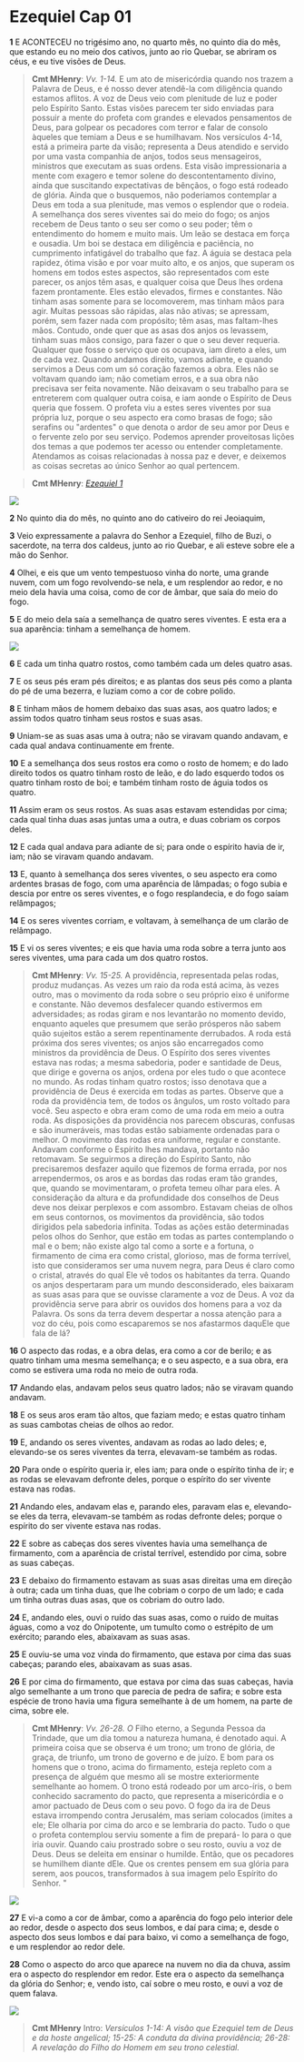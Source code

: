 # Ezequiel Cap 01

**1** 	E ACONTECEU no trigésimo ano, no quarto mês, no quinto dia do mês, que estando eu no meio dos cativos, junto ao rio Quebar, se abriram os céus, e eu tive visões de Deus.

> **Cmt MHenry**: *Vv. 1-14.* E um ato de misericórdia quando nos trazem a Palavra de Deus, e é nosso dever atendê-la com diligência quando estamos aflitos. A voz de Deus veio com plenitude de luz e poder pelo Espírito Santo. Estas visões parecem ter sido enviadas para possuir a mente do profeta com grandes e elevados pensamentos de Deus, para golpear os pecadores com terror e falar de consolo àqueles que temiam a Deus e se humilhavam. Nos versículos 4-14, está a primeira parte da visão; representa a Deus atendido e servido por uma vasta companhia de anjos, todos seus mensageiros, ministros que executam as suas ordens. Esta visão impressionaria a mente com exagero e temor solene do descontentamento divino, ainda que suscitando expectativas de bênçãos, o fogo está rodeado de glória. Ainda que o busquemos, não poderiamos contemplar a Deus em toda a sua plenitude, mas vemos o esplendor que o rodeia. A semelhança dos seres viventes sai do meio do fogo; os anjos recebem de Deus tanto o seu ser como o seu poder; têm o entendimento do homem e muito mais. Um leão se destaca em força e ousadia. Um boi se destaca em diligência e paciência, no cumprimento infatigável do trabalho que faz. A águia se destaca pela rapidez, ótima visão e por voar muito alto, e os anjos, que superam os homens em todos estes aspectos, são representados com este parecer, os anjos têm asas, e qualquer coisa que Deus lhes ordena fazem prontamente. Eles estão elevados, firmes e constantes. Não tinham asas somente para se locomoverem, mas tinham mãos para agir. Muitas pessoas são rápidas, alas não ativas; se apressam, porém, sem fazer nada com propósito; têm asas, mas faltam-lhes mãos. Contudo, onde quer que as asas dos anjos os levassem, tinham suas mãos consigo, para fazer o que o seu dever requeria. Qualquer que fosse o serviço que os ocupava, iam direto a eles, um de cada vez. Quando andamos direito, vamos adiante, e quando servimos a Deus com um só coração fazemos a obra. Eles não se voltavam quando iam; não cometiam erros, e a sua obra não precisava ser feita novamente. Não deixavam o seu trabalho para se entreterem com qualquer outra coisa, e iam aonde o Espírito de Deus queria que fossem. O profeta viu a estes seres viventes por sua própria luz, porque o seu aspecto era como brasas de fogo; são serafins ou "ardentes" o que denota o ardor de seu amor por Deus e o fervente zelo por seu serviço. Podemos aprender proveitosas lições dos temas a que podemos ter acesso ou entender completamente. Atendamos as coisas relacionadas à nossa paz e dever, e deixemos as coisas secretas ao único Senhor ao qual pertencem.

> **Cmt MHenry**: *[Ezequiel 1](../26A-Ez/01.md#0)*

![](../Images/SweetPublishing/26-1-4.jpg) 

**2** 	No quinto dia do mês, no quinto ano do cativeiro do rei Jeoiaquim,

**3** 	Veio expressamente a palavra do Senhor a Ezequiel, filho de Buzi, o sacerdote, na terra dos caldeus, junto ao rio Quebar, e ali esteve sobre ele a mão do Senhor.

**4** 	Olhei, e eis que um vento tempestuoso vinha do norte, uma grande nuvem, com um fogo revolvendo-se nela, e um resplendor ao redor, e no meio dela havia uma coisa, como de cor de âmbar, que saía do meio do fogo.

**5** 	E do meio dela saía a semelhança de quatro seres viventes. E esta era a sua aparência: tinham a semelhança de homem.

![](../Images/SweetPublishing/26-1-1.jpg) 

**6** 	E cada um tinha quatro rostos, como também cada um deles quatro asas.

**7** 	E os seus pés eram pés direitos; e as plantas dos seus pés como a planta do pé de uma bezerra, e luziam como a cor de cobre polido.

**8** 	E tinham mãos de homem debaixo das suas asas, aos quatro lados; e assim todos quatro tinham seus rostos e suas asas.

**9** 	Uniam-se as suas asas uma à outra; não se viravam quando andavam, e cada qual andava continuamente em frente.

**10** 	E a semelhança dos seus rostos era como o rosto de homem; e do lado direito todos os quatro tinham rosto de leão, e do lado esquerdo todos os quatro tinham rosto de boi; e também tinham rosto de águia todos os quatro.

**11** 	Assim eram os seus rostos. As suas asas estavam estendidas por cima; cada qual tinha duas asas juntas uma a outra, e duas cobriam os corpos deles.

**12** 	E cada qual andava para adiante de si; para onde o espírito havia de ir, iam; não se viravam quando andavam.

**13** 	E, quanto à semelhança dos seres viventes, o seu aspecto era como ardentes brasas de fogo, com uma aparência de lâmpadas; o fogo subia e descia por entre os seres viventes, e o fogo resplandecia, e do fogo saíam relâmpagos;

**14** 	E os seres viventes corriam, e voltavam, à semelhança de um clarão de relâmpago.

**15** 	E vi os seres viventes; e eis que havia uma roda sobre a terra junto aos seres viventes, uma para cada um dos quatro rostos.

> **Cmt MHenry**: *Vv. 15-25.* A providência, representada pelas rodas, produz mudanças. As vezes um raio da roda está acima, às vezes outro, mas o movimento da roda sobre o seu próprio eixo é uniforme e constante. Não devemos desfalecer quando estivermos em adversidades; as rodas giram e nos levantarão no momento devido, enquanto aqueles que presumem que serão prósperos não sabem quão sujeitos estão a serem repentinamente derrubados. A roda está próxima dos seres viventes; os anjos são encarregados como ministros da providência de Deus. O Espírito dos seres viventes estava nas rodas; a mesma sabedoria, poder e santidade de Deus, que dirige e governa os anjos, ordena por eles tudo o que acontece no mundo. As rodas tinham quatro rostos; isso denotava que a providência de Deus é exercida em todas as partes. Observe que a roda da providência tem, de todos os ângulos, um rosto voltado para você. Seu aspecto e obra eram como de uma roda em meio a outra roda. As disposições da providência nos parecem obscuras, confusas e são inumeráveis, mas todas estão sabiamente ordenadas para o melhor. O movimento das rodas era uniforme, regular e constante. Andavam conforme o Espírito lhes mandava, portanto não retomavam. Se seguirmos a direção do Espírito Santo, não precisaremos desfazer aquilo que fizemos de forma errada, por nos arrependermos, os aros e as bordas das rodas eram tão grandes, que, quando se movimentaram, o profeta temeu olhar para eles. A consideração da altura e da profundidade dos conselhos de Deus deve nos deixar perplexos e com assombro. Estavam cheias de olhos em seus contornos, os movimentos da providência, são todos dirigidos pela sabedoria infinita. Todas as ações estão determinadas pelos olhos do Senhor, que estão em todas as partes contemplando o mal e o bem; não existe algo tal como a sorte e a fortuna, o firmamento de cima era como cristal, glorioso, mas de forma terrível, isto que consideramos ser uma nuvem negra, para Deus é claro como o cristal, através do qual Ele vê todos os habitantes da terra. Quando os anjos despertaram para um mundo desconsiderado, eles baixaram as suas asas para que se ouvisse claramente a voz de Deus. A voz da providência serve para abrir os ouvidos dos homens para a voz da Palavra. Os sons da terra devem despertar a nossa atenção para a voz do céu, pois como escaparemos se nos afastarmos daquEle que fala de lá?

**16** 	O aspecto das rodas, e a obra delas, era como a cor de berilo; e as quatro tinham uma mesma semelhança; e o seu aspecto, e a sua obra, era como se estivera uma roda no meio de outra roda.

**17** 	Andando elas, andavam pelos seus quatro lados; não se viravam quando andavam.

**18** 	E os seus aros eram tão altos, que faziam medo; e estas quatro tinham as suas cambotas cheias de olhos ao redor.

**19** 	E, andando os seres viventes, andavam as rodas ao lado deles; e, elevando-se os seres viventes da terra, elevavam-se também as rodas.

**20** 	Para onde o espírito queria ir, eles iam; para onde o espírito tinha de ir; e as rodas se elevavam defronte deles, porque o espírito do ser vivente estava nas rodas.

**21** 	Andando eles, andavam elas e, parando eles, paravam elas e, elevando-se eles da terra, elevavam-se também as rodas defronte deles; porque o espírito do ser vivente estava nas rodas.

**22** 	E sobre as cabeças dos seres viventes havia uma semelhança de firmamento, com a aparência de cristal terrível, estendido por cima, sobre as suas cabeças.

**23** 	E debaixo do firmamento estavam as suas asas direitas uma em direção à outra; cada um tinha duas, que lhe cobriam o corpo de um lado; e cada um tinha outras duas asas, que os cobriam do outro lado.

**24** 	E, andando eles, ouvi o ruído das suas asas, como o ruído de muitas águas, como a voz do Onipotente, um tumulto como o estrépito de um exército; parando eles, abaixavam as suas asas.

**25** 	E ouviu-se uma voz vinda do firmamento, que estava por cima das suas cabeças; parando eles, abaixavam as suas asas.

**26** 	E por cima do firmamento, que estava por cima das suas cabeças, havia algo semelhante a um trono que parecia de pedra de safira; e sobre esta espécie de trono havia uma figura semelhante à de um homem, na parte de cima, sobre ele.

> **Cmt MHenry**: *Vv. 26-28. O* Filho eterno, a Segunda Pessoa da Trindade, que um dia tomou a natureza humana, é denotado aqui. A primeira coisa que se observa é um trono; um trono de glória, de graça, de triunfo, um trono de governo e de juízo. E bom para os homens que o trono, acima do firmamento, esteja repleto com a presença de alguém que mesmo ali se mostre exteriormente semelhante ao homem. O trono está rodeado por um arco-íris, o bem conhecido sacramento do pacto, que representa a misericórdia e o amor pactuado de Deus com o seu povo. O fogo da ira de Deus estava irrompendo contra Jerusalém, mas seriam colocados (imites a ele; Ele olharia por cima do arco e se lembraria do pacto. Tudo o que o profeta contemplou serviu somente a fim de prepará- lo para o que iria ouvir. Quando caiu prostrado sobre o seu rosto, ouviu a voz de Deus. Deus se deleita em ensinar o humilde. Então, que os pecadores se humilhem diante dEle. Que os crentes pensem em sua glória para serem, aos poucos, transformados à sua imagem pelo Espírito do Senhor. "

![](../Images/SweetPublishing/26-1-2.jpg) 

**27** 	E vi-a como a cor de âmbar, como a aparência do fogo pelo interior dele ao redor, desde o aspecto dos seus lombos, e daí para cima; e, desde o aspecto dos seus lombos e daí para baixo, vi como a semelhança de fogo, e um resplendor ao redor dele.

**28** 	Como o aspecto do arco que aparece na nuvem no dia da chuva, assim era o aspecto do resplendor em redor. Este era o aspecto da semelhança da glória do Senhor; e, vendo isto, caí sobre o meu rosto, e ouvi a voz de quem falava.

![](../Images/SweetPublishing/26-1-3.jpg) 


> **Cmt MHenry** Intro: *Versículos 1-14: A visão que Ezequiel tem de Deus e da hoste angelical; 15-25: A conduta da divina providência; 26-28: A revelação do Filho do Homem em seu trono celestial.*